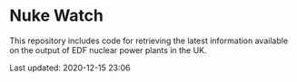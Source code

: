 # Nuke Watch

This repository includes code for retrieving the latest information available on the output of EDF nuclear power plants in the UK.

Last updated: 2020-12-15 23:06